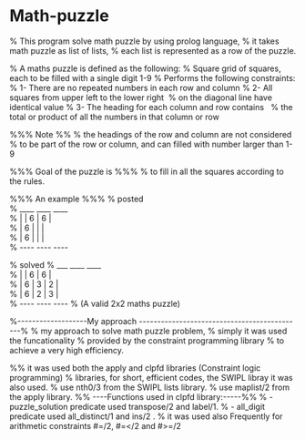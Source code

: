# Math-puzzle
% This program solve math puzzle by using prolog language,
% it takes math puzzle as list of lists,
% each list is represented as a row of the puzzle.

% A maths puzzle is defined as the following:
% Square grid of squares, each to be filled with a single digit 1-9
% Performs the following constraints:
	% 1- There are no repeated numbers in each row and column
	% 2- All squares from upper left to the lower right 
	%     on the diagonal line have identical value
	% 3- The heading for each column and row contains  
	%     the total or product of all the numbers in that column or row
	
%%% Note %%
% the headings of the row and column are not considered 
% to be part of the row or column, and can filled with number larger than 1-9

%%% Goal of the puzzle is  %%%
%  to fill in all the squares according to the rules.

%%% An example %%% 
% posted           
%  ____ ____ ____    
% |    | 6 | 6   |        
% | 6  |   |     |      
% | 6  |   |     |      
%  ---- ---- ---- 

% solved 
%  ___ ____ ____    
% |    | 6 | 6   |        
% | 6  | 3 | 2   |      
% | 6  | 2 | 3   |      
%  ---- ---- ---- 
%  (A valid 2x2 maths puzzle)

%-------------------My approach ---------------------------------------------%
% my approach to solve math puzzle problem,
%  simply it was used the funcationality 
% provided by the constraint programming library 
%  to achieve a very high efficiency.

%% it was used both the apply and clpfd libraries (Constraint logic programming) 
%  libraries, for short, efficient codes, the SWIPL libray it was also used.
% use nth0/3 from the SWIPL lists library.
% use maplist/2 from the apply library.
%% ----Functions used in clpfd library:-----%%
%   -  puzzle_solution predicate used transpose/2 and label/1.
%   - all_digit predicate used all_distinct/1 and ins/2 .
% it was used also Frequently for arithmetic constraints #=/2, #=</2 and #>=/2



